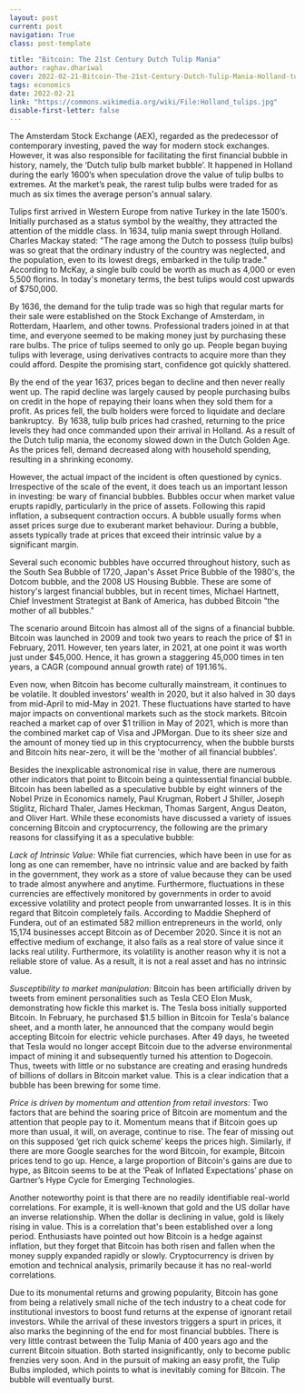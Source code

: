 ```yaml
---
layout: post
current: post
navigation: True
class: post-template

title: "Bitcoin: The 21st Century Dutch Tulip Mania"
author: raghav.dhariwal
cover: 2022-02-21-Bitcoin-The-21st-Century-Dutch-Tulip-Mania-Holland-tulips.jpg
tags: economics
date: 2022-02-21
link: "https://commons.wikimedia.org/wiki/File:Holland_tulips.jpg"
disable-first-letter: false
---
```

<p class="ql-align-justify">The Amsterdam Stock Exchange (AEX), regarded as the predecessor of contemporary investing, paved the way for modern stock exchanges. However, it was also responsible for facilitating the first financial bubble in history, namely, the ‘Dutch tulip bulb market bubble’. It happened in Holland during the early 1600’s when speculation drove the value of tulip bulbs to extremes. At the market’s peak, the rarest tulip bulbs were traded for as much as six times the average person's annual salary.</p><p class="ql-align-justify">Tulips first arrived in Western Europe from native Turkey in the late 1500’s. Initially purchased as a status symbol by the wealthy, they attracted the attention of the middle class. In 1634, tulip mania swept through Holland. Charles Mackay stated: "The rage among the Dutch to possess (tulip bulbs) was so great that the ordinary industry of the country was neglected, and the population, even to its lowest dregs, embarked in the tulip trade." According to McKay, a single bulb could be worth as much as 4,000 or even 5,500 florins. In today's monetary terms, the best tulips would cost upwards of $750,000.</p><p class="ql-align-justify">By 1636, the demand for the tulip trade was so high that regular marts for their sale were established on the Stock Exchange of Amsterdam, in Rotterdam, Haarlem, and other towns. Professional traders joined in at that time, and everyone seemed to be making money just by purchasing these rare bulbs. The price of tulips seemed to only go up. People began buying tulips with leverage, using derivatives contracts to acquire more than they could afford. Despite the promising start, confidence got quickly shattered.&nbsp;</p><p class="ql-align-justify">By the end of the year 1637, prices began to decline and then never really went up. The rapid decline was largely caused by people purchasing bulbs on credit in the hope of repaying their loans when they sold them for a profit. As prices fell, the bulb holders were forced to liquidate and declare bankruptcy.&nbsp; By 1638, tulip bulb prices had crashed, returning to the price levels they had once commanded upon their arrival in Holland. As a result of the Dutch tulip mania, the economy slowed down in the Dutch Golden Age. As the prices fell, demand decreased along with household spending, resulting in a shrinking economy.</p><p class="ql-align-justify">However, the actual impact of the incident is often questioned by cynics. Irrespective of the scale of the event, it does teach us an important lesson in investing: be wary of financial bubbles. Bubbles occur when market value erupts rapidly, particularly in the price of assets. Following this rapid inflation, a subsequent contraction occurs. A bubble usually forms when asset prices surge due to exuberant market behaviour. During a bubble, assets typically trade at prices that exceed their intrinsic value by a significant margin.</p><p class="ql-align-justify">Several such economic bubbles have occurred throughout history, such as the South Sea Bubble of 1720, Japan's Asset Price Bubble of the 1980's, the Dotcom bubble, and the 2008 US Housing Bubble. These are some of history's largest financial bubbles, but in recent times, Michael Hartnett, Chief Investment Strategist at Bank of America, has dubbed Bitcoin "the mother of all bubbles."</p><p class="ql-align-justify">The scenario around Bitcoin has almost all of the signs of a financial bubble. Bitcoin was launched in 2009 and took two years to reach the price of $1 in February, 2011. However, ten years later, in 2021, at one point it was worth just under $45,000. Hence, it has grown a staggering 45,000 times in ten years, a CAGR (compound annual growth rate) of 191.16%.&nbsp;</p><p class="ql-align-justify">Even now, when Bitcoin has become culturally mainstream, it continues to be volatile. It doubled investors’ wealth in 2020, but it also halved in 30 days from mid-April to mid-May in 2021. These fluctuations have started to have major impacts on conventional markets such as the stock markets. Bitcoin reached a market cap of over $1 trillion in May of 2021, which is more than the combined market cap of Visa and JPMorgan. Due to its sheer size and the amount of money tied up in this cryptocurrency, when the bubble bursts and Bitcoin hits near-zero, it will be the 'mother of all financial bubbles'.</p><p class="ql-align-justify">Besides the inexplicable astronomical rise in value, there are numerous other indicators that point to Bitcoin being a quintessential financial bubble. Bitcoin has been labelled as a speculative bubble by eight winners of the Nobel Prize in Economics namely, Paul Krugman, Robert J Shiller, Joseph Stiglitz, Richard Thaler, James Heckman, Thomas Sargent, Angus Deaton, and Oliver Hart. While these economists have discussed a variety of issues concerning Bitcoin and cryptocurrency, the following are the primary reasons for classifying it as a speculative bubble:</p><p class="ql-align-justify"><em >Lack of Intrinsic Value:</em> While fiat currencies, which have been in use for as long as one can remember, have no intrinsic value and are backed by faith in the government, they work as a store of value because they can be used to trade almost anywhere and anytime. Furthermore, fluctuations in these currencies are effectively monitored by governments in order to avoid excessive volatility and protect people from unwarranted losses. It is in this regard that Bitcoin completely fails. According to Maddie Shepherd of Fundera, out of an estimated 582 million entrepreneurs in the world, only 15,174 businesses accept Bitcoin as of December 2020. Since it is not an effective medium of exchange, it also fails as a real store of value since it lacks real utility. Furthermore, its volatility is another reason why it is not a reliable store of value. As a result, it is not a real asset and has no intrinsic value.</p><p class="ql-align-justify"><em >Susceptibility to market manipulation: </em>Bitcoin has been artificially driven by tweets from eminent personalities such as Tesla CEO Elon Musk, demonstrating how fickle this market is. The Tesla boss initially supported Bitcoin. In February, he purchased $1.5 billion in Bitcoin for Tesla's balance sheet, and a month later, he announced that the company would begin accepting Bitcoin for electric vehicle purchases. After 49 days, he tweeted that Tesla would no longer accept Bitcoin due to the adverse environmental impact of mining it and subsequently turned his attention to Dogecoin. Thus, tweets with little or no substance are creating and erasing hundreds of billions of dollars in Bitcoin market value. This is a clear indication that a bubble has been brewing for some time.</p><p class="ql-align-justify"><em >Price is driven by momentum and attention from retail investors: </em>Two factors that are behind the soaring price of Bitcoin are momentum and the attention that people pay to it. Momentum means that if Bitcoin goes up more than usual, it will, on average, continue to rise. The fear of missing out on this supposed ‘get rich quick scheme’ keeps the prices high. Similarly, if there are more Google searches for the word Bitcoin, for example, Bitcoin prices tend to go up. Hence, a large proportion of Bitcoin's gains are due to hype, as Bitcoin seems to be at the ‘Peak of Inflated Expectations’ phase on Gartner’s Hype Cycle for Emerging Technologies.</p><p class="ql-align-justify">Another noteworthy point is that there are no readily identifiable real-world correlations. For example, it is well-known that gold and the US dollar have an inverse relationship. When the dollar is declining in value, gold is likely rising in value. This is a correlation that's been established over a long period. Enthusiasts have pointed out how Bitcoin is a hedge against inflation, but they forget that Bitcoin has both risen and fallen when the money supply expanded rapidly or slowly. Cryptocurrency is driven by emotion and technical analysis, primarily because it has no real-world correlations.</p><p class="ql-align-justify">Due to its monumental returns and growing popularity, Bitcoin has gone from being a relatively small niche of the tech industry to a cheat code for institutional investors to boost fund returns at the expense of ignorant retail investors. While the arrival of these investors triggers a spurt in prices, it also marks the beginning of the end for most financial bubbles. There is very little contrast between the Tulip Mania of 400 years ago and the current Bitcoin situation. Both started insignificantly, only to become public frenzies very soon. And in the pursuit of making an easy profit, the Tulip Bulbs imploded, which points to what is inevitably coming for Bitcoin. The bubble will eventually burst.</p>